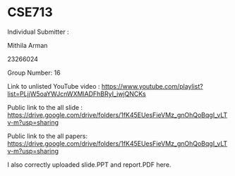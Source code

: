 # CSE713
Individual Submitter :

Mithila Arman

23266024

Group Number:
16

Link to unlisted YouTube video :
https://www.youtube.com/playlist?list=PLjjW5oaYWJcnWXMlADFhBRyI_iwjQNCKs


Public link to the all slide :
https://drive.google.com/drive/folders/1fK45EUesFieVMz_gnOhQoBqgI_vLTv-m?usp=sharing



Public link to the all papers:
https://drive.google.com/drive/folders/1fK45EUesFieVMz_gnOhQoBqgI_vLTv-m?usp=sharing





I also correctly uploaded slide.PPT and report.PDF here.
